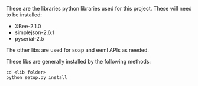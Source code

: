 These are the libraries python libraries used for this project.  These will need to be installed:

* XBee-2.1.0
* simplejson-2.6.1
* pyserial-2.5

The other libs are used for soap and eeml APIs as needed.

These libs are generally installed by the following methods:

```
cd <lib folder>
python setup.py install
```

